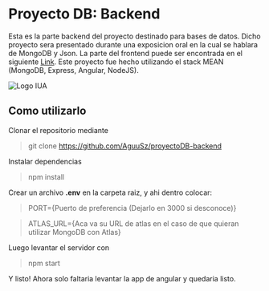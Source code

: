 # Proyecto DB: Backend

Esta es la parte backend del proyecto destinado para bases de datos. Dicho proyecto sera presentado durante una exposicion oral en la cual se hablara de MongoDB y Json. La parte del frontend puede ser encontrada en el siguiente [Link](https://github.com/AguuSz/proyectoDB-frontend). Este proyecto fue hecho utilizando el stack MEAN (MongoDB, Express, Angular, NodeJS).

![Logo IUA](https://camo.githubusercontent.com/090c1c38bdce1f60c40aa157fcd77e981d0a030d12d9ccb970ff0961252b800f/68747470733a2f2f7777772e6975612e6564752e61722f63616961342f6975612f696d6167656e65732f65736375646f2f6465736361726761732f69736f6c6f676f5f665f626c616e636f2e6a7067)

## Como utilizarlo

Clonar el repositorio mediante

> git clone https://github.com/AguuSz/proyectoDB-backend

Instalar dependencias

> npm install

Crear un archivo **.env** en la carpeta raiz, y ahi dentro colocar:

> PORT={Puerto de preferencia (Dejarlo en 3000 si desconoce)}

> ATLAS_URL={Aca va su URL de atlas en el caso de que quieran utilizar MongoDB con Atlas}

Luego levantar el servidor con

> npm start

Y listo! Ahora solo faltaria levantar la app de angular y quedaria listo.

